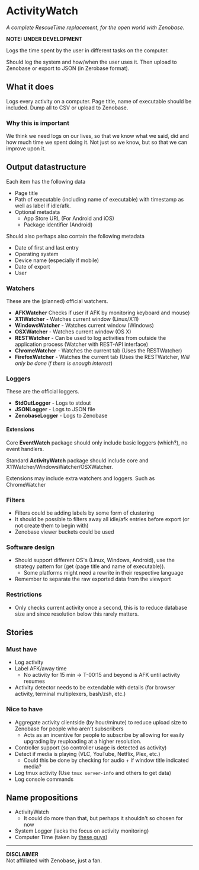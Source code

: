 # ActivityWatch
*A complete RescueTime replacement, for the open world with Zenobase.*

**NOTE: UNDER DEVELOPMENT**

Logs the time spent by the user in different tasks on the computer.

Should log the system and how/when the user uses it.
Then upload to Zenobase or export to JSON (in Zerobase format).


## What it does
Logs every activity on a computer. Page title, name of executable should be included.
Dump all to CSV or upload to Zenobase.

### Why this is important
We think we need logs on our lives, so that we know what we said, did and how much time we spent doing it. Not just so we know, but so that we can improve upon it.


## Output datastructure
Each item has the following data
 - Page title
 - Path of executable (including name of executable) with timestamp as well as label if idle/afk.
 - Optional metadata
    - App Store URL (For Android and iOS)
    - Package identifier (Android)

Should also perhaps also contain the following metadata
 - Date of first and last entry
 - Operating system
 - Device name (especially if mobile)
 - Date of export
 - User

### Watchers
These are the (planned) official watchers.

 - **AFKWatcher** Checks if user if AFK by monitoring keyboard and mouse)
 - **X11Watcher** - Watches current window (Linux/X11)
 - **WindowsWatcher** - Watches current window (Windows)
 - **OSXWatcher** - Watches current window (OS X)
 - **RESTWatcher** - Can be used to log activities from outside the application process (Watcher with REST-API interface)
 - **ChromeWatcher** - Watches the current tab (Uses the RESTWatcher)
 - **FirefoxWatcher** - Watches the current tab (Uses the RESTWatcher, *Will only be done if there is enough interest*)

### Loggers
These are the official loggers.

 - **StdOutLogger** - Logs to stdout
 - **JSONLogger** - Logs to JSON file
 - **ZenobaseLogger** - Logs to Zenobase


#### Extensions
Core **EventWatch** package should only include basic loggers (which?), no event handlers.

Standard **ActivityWatch** package should include core and X11Watcher/WindowsWatcher/OSXWatcher.

Extensions may include extra watchers and loggers. Such as ChromeWatcher


### Filters
 - Filters could be adding labels by some form of clustering
 - It should be possible to filters away all idle/afk entries before export (or not create them to begin with)
 - Zenobase viewer buckets could be used

### Software design
 - Should support different OS's (Linux, Windows, Android), use the strategy pattern for (get (page title and name of executable)).
   - Some platforms might need a rewrite in their respective language
 - Remember to separate the raw exported data from the viewport

### Restrictions
 - Only checks current activity once a second, this is to reduce database size and since resolution below this rarely matters.


## Stories

### Must have
 - Log activity
 - Label AFK/away time
    - No activity for 15 min -> T-00:15 and beyond is AFK until activity resumes
 - Activity detector needs to be extendable with details (for browser activity, terminal multiplexers, bash/zsh, etc.)

### Nice to have
 - Aggregate activity clientside (by hour/minute) to reduce upload size to Zenobase for people who aren't subscribers
   - Acts as an incentive for people to subscribe by allowing for easily upgrading by reuploading at a higher resolution.
 - Controller support (so controller usage is detected as activity)
 - Detect if media is playing (VLC, YouTube, Netflix, Plex, etc.)
    - Could this be done by checking for audio + if window title indicated media?
 - Log tmux activity (Use `tmux server-info` and others to get data)
 - Log console commands


## Name propositions
 - ActivityWatch
    - It could do more than that, but perhaps it shouldn't so chosen for now
 - System Logger (lacks the focus on activity monitoring)
 - Computer Time (taken by [these guys](http://www.softwaretime.com/computertime/))

-----------------

**DISCLAIMER**  
Not affiliated with Zenobase, just a fan.
